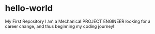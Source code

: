 # hello-world
My First Repository
I am a Mechanical PROJECT ENGINEER looking for a career change, and thus beginning my coding journey!
